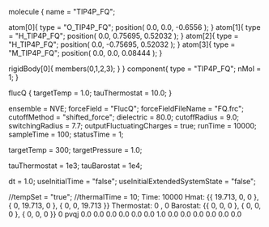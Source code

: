 <OpenMD version=1>
  <MetaData>

molecule {
  name = "TIP4P_FQ";

  atom[0]{
    type = "O_TIP4P_FQ";
    position( 0.0, 0.0, -0.6556 );
  }
  atom[1]{
    type = "H_TIP4P_FQ";
    position( 0.0, 0.75695, 0.52032 );
  }
  atom[2]{
    type = "H_TIP4P_FQ";
    position( 0.0, -0.75695, 0.52032 );
  }
  atom[3]{
    type = "M_TIP4P_FQ";
    position( 0.0, 0.0, 0.08444 );
  }

  rigidBody[0]{
    members(0,1,2,3);
  }
}
component{
  type = "TIP4P_FQ";
  nMol = 1;
}

flucQ {
 targetTemp = 1.0;
 tauThermostat = 10.0;
}

ensemble = NVE;
forceField = "FlucQ";
forceFieldFileName = "FQ.frc";
cutoffMethod = "shifted_force";
dielectric = 80.0;
cutoffRadius = 9.0;
switchingRadius = 7.7;
outputFluctuatingCharges = true;
runTime = 10000;
sampleTime = 100;
statusTime = 1;

targetTemp = 300;
targetPressure = 1.0;

tauThermostat = 1e3;
tauBarostat = 1e4;


dt = 1.0;
useInitialTime = "false";
useInitialExtendedSystemState = "false";

//tempSet = "true";
//thermalTime = 10;
  </MetaData>
  <Snapshot>
    <FrameData>
        Time: 10000
        Hmat: {{ 19.713, 0, 0 }, { 0, 19.713, 0 }, { 0, 0, 19.713 }}
  Thermostat: 0 , 0
    Barostat: {{ 0, 0, 0 }, { 0, 0, 0 }, { 0, 0, 0 }}
    </FrameData>
    <StuntDoubles>
         0  pvqj        0.0 0.0 0.0   0.0 0.0 0.0  1.0 0.0 0.0 0.0  0.0 0.0 0.0 
    </StuntDoubles>
  </Snapshot>
</OpenMD>
